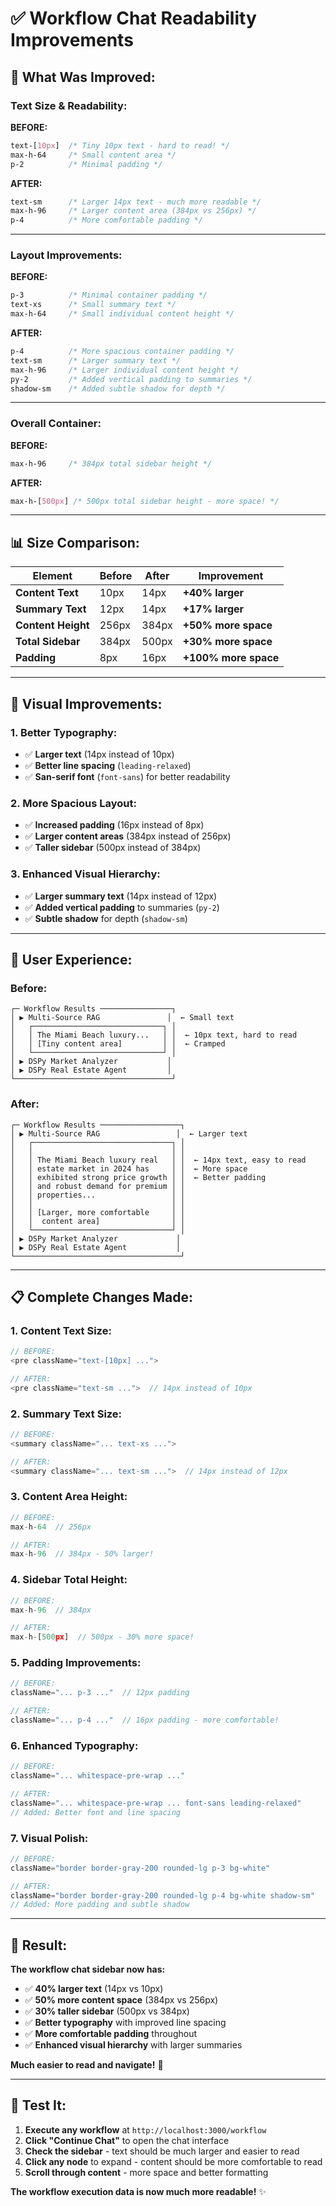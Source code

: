 # ✅ Workflow Chat Readability Improvements

## 🎯 **What Was Improved:**

### **Text Size & Readability:**

**BEFORE:**
```css
text-[10px]  /* Tiny 10px text - hard to read! */
max-h-64     /* Small content area */
p-2          /* Minimal padding */
```

**AFTER:**
```css
text-sm      /* Larger 14px text - much more readable */
max-h-96     /* Larger content area (384px vs 256px) */
p-4          /* More comfortable padding */
```

---

### **Layout Improvements:**

**BEFORE:**
```css
p-3          /* Minimal container padding */
text-xs      /* Small summary text */
max-h-64     /* Small individual content height */
```

**AFTER:**
```css
p-4          /* More spacious container padding */
text-sm      /* Larger summary text */
max-h-96     /* Larger individual content height */
py-2         /* Added vertical padding to summaries */
shadow-sm    /* Added subtle shadow for depth */
```

---

### **Overall Container:**

**BEFORE:**
```css
max-h-96     /* 384px total sidebar height */
```

**AFTER:**
```css
max-h-[500px] /* 500px total sidebar height - more space! */
```

---

## 📊 **Size Comparison:**

| Element | Before | After | Improvement |
|---------|--------|-------|-------------|
| **Content Text** | 10px | 14px | **+40% larger** |
| **Summary Text** | 12px | 14px | **+17% larger** |
| **Content Height** | 256px | 384px | **+50% more space** |
| **Total Sidebar** | 384px | 500px | **+30% more space** |
| **Padding** | 8px | 16px | **+100% more space** |

---

## 🎨 **Visual Improvements:**

### **1. Better Typography:**
- ✅ **Larger text** (14px instead of 10px)
- ✅ **Better line spacing** (`leading-relaxed`)
- ✅ **San-serif font** (`font-sans`) for better readability

### **2. More Spacious Layout:**
- ✅ **Increased padding** (16px instead of 8px)
- ✅ **Larger content areas** (384px instead of 256px)
- ✅ **Taller sidebar** (500px instead of 384px)

### **3. Enhanced Visual Hierarchy:**
- ✅ **Larger summary text** (14px instead of 12px)
- ✅ **Added vertical padding** to summaries (`py-2`)
- ✅ **Subtle shadow** for depth (`shadow-sm`)

---

## 🚀 **User Experience:**

### **Before:**
```
┌─ Workflow Results ────────────────┐
│ ▶ Multi-Source RAG               │  ← Small text
│   ┌─────────────────────────────┐ │
│   │ The Miami Beach luxury...   │ │  ← 10px text, hard to read
│   │ [Tiny content area]         │ │  ← Cramped
│   └─────────────────────────────┘ │
│ ▶ DSPy Market Analyzer           │
│ ▶ DSPy Real Estate Agent         │
└───────────────────────────────────┘
```

### **After:**
```
┌─ Workflow Results ──────────────────┐
│ ▶ Multi-Source RAG                 │  ← Larger text
│   ┌───────────────────────────────┐ │
│   │                               │ │
│   │ The Miami Beach luxury real   │ │  ← 14px text, easy to read
│   │ estate market in 2024 has     │ │  ← More space
│   │ exhibited strong price growth │ │  ← Better padding
│   │ and robust demand for premium │ │
│   │ properties...                 │ │
│   │                               │ │
│   │ [Larger, more comfortable     │ │
│   │  content area]                │ │
│   └───────────────────────────────┘ │
│ ▶ DSPy Market Analyzer             │
│ ▶ DSPy Real Estate Agent           │
└─────────────────────────────────────┘
```

---

## 📋 **Complete Changes Made:**

### **1. Content Text Size:**
```typescript
// BEFORE:
<pre className="text-[10px] ...">

// AFTER:
<pre className="text-sm ...">  // 14px instead of 10px
```

### **2. Summary Text Size:**
```typescript
// BEFORE:
<summary className="... text-xs ...">

// AFTER:
<summary className="... text-sm ...">  // 14px instead of 12px
```

### **3. Content Area Height:**
```typescript
// BEFORE:
max-h-64  // 256px

// AFTER:
max-h-96  // 384px - 50% larger!
```

### **4. Sidebar Total Height:**
```typescript
// BEFORE:
max-h-96  // 384px

// AFTER:
max-h-[500px]  // 500px - 30% more space!
```

### **5. Padding Improvements:**
```typescript
// BEFORE:
className="... p-3 ..."  // 12px padding

// AFTER:
className="... p-4 ..."  // 16px padding - more comfortable!
```

### **6. Enhanced Typography:**
```typescript
// BEFORE:
className="... whitespace-pre-wrap ..."

// AFTER:
className="... whitespace-pre-wrap ... font-sans leading-relaxed"
// Added: Better font and line spacing
```

### **7. Visual Polish:**
```typescript
// BEFORE:
className="border border-gray-200 rounded-lg p-3 bg-white"

// AFTER:
className="border border-gray-200 rounded-lg p-4 bg-white shadow-sm"
// Added: More padding and subtle shadow
```

---

## 🎯 **Result:**

**The workflow chat sidebar now has:**
- ✅ **40% larger text** (14px vs 10px)
- ✅ **50% more content space** (384px vs 256px)
- ✅ **30% taller sidebar** (500px vs 384px)
- ✅ **Better typography** with improved line spacing
- ✅ **More comfortable padding** throughout
- ✅ **Enhanced visual hierarchy** with larger summaries

**Much easier to read and navigate!** 🚀

---

## 📱 **Test It:**

1. **Execute any workflow** at `http://localhost:3000/workflow`
2. **Click "Continue Chat"** to open the chat interface
3. **Check the sidebar** - text should be much larger and easier to read
4. **Click any node** to expand - content should be more comfortable to read
5. **Scroll through content** - more space and better formatting

**The workflow execution data is now much more readable!** ✨

